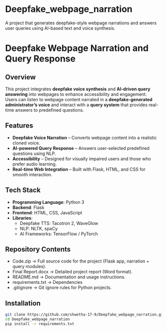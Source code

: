 # Deepfake_webpage_narration
A project that generates deepfake-style webpage narrations and answers user queries using AI-based text and voice synthesis.

# Deepfake Webpage Narration and Query Response

## Overview
This project integrates **deepfake voice synthesis** and **AI-driven query answering** into webpages to enhance accessibility and engagement.  
Users can listen to webpage content narrated in a **deepfake-generated administrator’s voice** and interact with a **query system** that provides real-time answers to predefined questions.

## Features
- **Deepfake Voice Narration** – Converts webpage content into a realistic cloned voice.
- **AI-powered Query Response** – Answers user-selected predefined questions using NLP.
- **Accessibility** – Designed for visually impaired users and those who prefer audio learning.
- **Real-time Web Integration** – Built with Flask, HTML, and CSS for smooth interaction.

## Tech Stack
- **Programming Language**: Python 3
- **Backend**: Flask
- **Frontend**: HTML, CSS, JavaScript
- **Libraries**: 
  - Deepfake TTS: Tacotron 2, WaveGlow
  - NLP: NLTK, spaCy
  - AI Frameworks: TensorFlow / PyTorch

## Repository Contents
- Code.zip → Full source code for the project (Flask app, narration + query modules).
- Final Report.docx → Detailed project report (Word format).
- README.md → Documentation and usage instructions.
- requirements.txt → Dependencies
- .gitignore → Git ignore rules for Python projects.

## Installation
```bash
git clone https://github.com/shwetha-17-9/Deepfake_webpage_narration.git
cd Deepfake_webpage_narration
pip install -r requirements.txt
